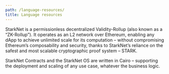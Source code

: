 ```yaml
---
path: /language-resources/
title: Language resources
---
```

StarkNet is a permissionless decentralized Validity-Rollup (also known as a “ZK-Rollup”). It operates as an L2 network over Ethereum, enabling any dApp to achieve unlimited scale for its computation – without compromising Ethereum’s composability and security, thanks to StarkNet’s reliance on the safest and most scalable cryptographic proof system – STARK.

StarkNet Contracts and the StarkNet OS are written in Cairo – supporting the deployment and scaling of any use case, whatever the business logic.
